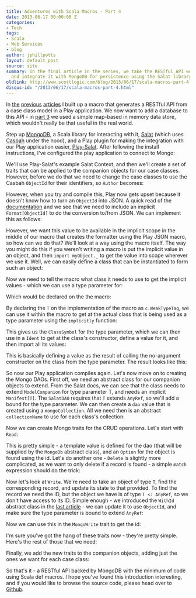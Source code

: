 ```yaml
---
title: Adventures with Scala Macros - Part 4
date: 2013-06-17 00:00:00 Z
categories:
- Tech
tags:
- Scala
- Web Services
- blog
author: jphillpotts
layout: default_post
source: site
summary: In the final article in the series, we take the RESTful API we've created
  and integrate it with MongoDB for persistence using the Salat library.
oldlink: http://www.scottlogic.com/blog/2013/06/17/scala-macros-part-4.html
disqus-id: "/2013/06/17/scala-macros-part-4.html"
---
```


In <a href="{{site.baseurl}}{% post_url jphillpotts/2013-06-05-scala-macros-part-1 %}">the</a>
<a href="{{site.baseurl}}{% post_url jphillpotts/2013-06-06-scala-macros-part-2 %}">previous</a>
<a href="{{site.baseurl}}{% post_url jphillpotts/2013-06-07-scala-macros-part-3 %}">articles</a> I 
built up a macro that generates a RESTful API from a case class model in a Play 
application. We now want to add a database to this API - in 
<a href="{% post_url jphillpotts/2013-06-07-scala-macros-part-3 %}">part 3</a> we used a simple
map-based in memory data store, which wouldn't really be that useful in the real world.

Step up [MongoDB](http://www.mongodb.org/), a Scala library for interacting with it, 
[Salat](https://github.com/novus/salat) (which uses 
[Casbah](https://github.com/mongodb/casbah/) under the hood), and a Play plugin for 
making the integration with our Play application easier, 
[Play-Salat](https://github.com/leon/play-salat). After following the install 
instructions, I've configured the play application to connect to Mongo: 

<script src="https://gist.github.com/mrpotes/9bc896e985ae0744524a.js?file=application.conf"> </script>

We'll use Play-Salat's example Salat Context, and then we'll create a set of traits that
can be applied to the companion objects for our case classes. However, before we do that
we need to change the case classes to use the Casbah `ObjectId` for their identifiers, so
`Author` becomes:

<script src="https://gist.github.com/mrpotes/9bc896e985ae0744524a.js?file=Author.scala"> </script>

However, when you try and compile this, Play now gets upset because it doesn't know how
to turn an `ObjectId` into JSON. A quick read of the 
[documentation](http://www.playframework.com/documentation/2.1.1/ScalaJson) and we see
that we need to include an implicit `Format[ObjectId]` to do the conversion to/from JSON.
We can implement this as follows:

<script src="https://gist.github.com/mrpotes/9bc896e985ae0744524a.js?file=objectid-format.scala"> </script>

However, we want this value to be available in the implicit scope in the middle of our
macro that creates the formatter using the Play JSON macro, so how can we do that? We'll
look at a way using the macro itself. The way you might do this if you weren't writing
a macro is put the implicit value in an object, and then `import myObject._` to get the
value into scope wherever we use it. Well, we can easily define a class that can be 
instantiated to form such an object:

<script src="https://gist.github.com/mrpotes/9bc896e985ae0744524a.js?file=ObjectIdFormat.scala"> </script>

Now we need to tell the macro what class it needs to use to get the implicit values -
which we can use a type parameter for:

<script src="https://gist.github.com/mrpotes/9bc896e985ae0744524a.js?file=type-param-macro-use.scala"> </script>

Which would be declared on the the macro:

<script src="https://gist.github.com/mrpotes/9bc896e985ae0744524a.js?file=type-param-macro.scala"> </script>

By declaring the `T` on the implementation of the macro as `c.WeakTypeTag`, we can use
it within the macro to get at the actual class that is being used as a type parameter
using the `implicitly` function:

<script src="https://gist.github.com/mrpotes/9bc896e985ae0744524a.js?file=type-param-class.scala"> </script>

This gives us the `ClassSymbol` for the type parameter, which we can then use in a
`Ident` to get at the class's constructor, define a value for it, and then import all
its values:

<script src="https://gist.github.com/mrpotes/9bc896e985ae0744524a.js?file=import-implicits.scala"> </script>

This is basically defining a value as the result of calling the no-argument 
constructor on the class from the type parameter. The result looks like this:

<script src="https://gist.github.com/mrpotes/9bc896e985ae0744524a.js?file=show-import-implicits.scala"> </script>

So now our Play application compiles again. Let's now move on to creating the Mongo
DAOs. First off, we need an abstract class for our companion objects to extend. From
the Salat docs, we can see that the class needs to extend `ModelCompanion` for type
parameter T, and needs an implicit `Manifest[T]`. The `SalatDAO` requires that `T` 
extends `AnyRef`, so we'll add a bound for the type parameter. We can then create a 
`dao` value that is created using a `mongoCollection`. All we need then is an 
abstract `collectionName` to use for each class's collection:

<script src="https://gist.github.com/mrpotes/9bc896e985ae0744524a.js?file=MongoDb.scala"> </script>

Now we can create Mongo traits for the CRUD operations. Let's start with `Read`:

<script src="https://gist.github.com/mrpotes/9bc896e985ae0744524a.js?file=MongoRead.scala"> </script>

This is pretty simple - a template value is defined for the dao (that will be 
supplied by the `MongoDb` abstract class), and an `Option` for the object is found 
using the id. Let's do another one - `Delete` is slightly more complicated, as we
want to only delete if a record is found - a simple `match` expression should do
the trick:

<script src="https://gist.github.com/mrpotes/9bc896e985ae0744524a.js?file=MongoDelete.scala"> </script>

Now let's look at `Write`. We're need to take an object of type `T`, find the 
corresponding record, and update its state to that provided. To find the record we
need the ID, but the object we have is of type `T <: AnyRef`, so we don't have
access to its ID. Simple enough - we introduced the `WithId` abstract class in the
<a href="{{site.baseurl}}{% post_url jphillpotts/2013-06-07-scala-macros-part-3 %}">last article</a> -
we can update it to use `ObjectId`, and make sure the type parameter is bound to
extend `AnyRef`:

<script src="https://gist.github.com/mrpotes/9bc896e985ae0744524a.js?file=WithId.scala"> </script>
 
Now we can use this in the `MongoWrite` trait to get the id:

<script src="https://gist.github.com/mrpotes/9bc896e985ae0744524a.js?file=MongoWrite.scala"> </script>

I'm sure you've got the hang of these traits now - they're pretty simple. Here's
the rest of those that we need:

<script src="https://gist.github.com/mrpotes/9bc896e985ae0744524a.js?file=other-traits.scala"> </script>

Finally, we add the new traits to the companion objects, adding just the ones we want
for each case class:

<script src="https://gist.github.com/mrpotes/9bc896e985ae0744524a.js?file=Book.scala"> </script>

So that's it - a RESTful API backed by MongoDB with the minimum of code using Scala 
def macros. I hope you've found this introduction interesting, and if you would like
to browse the source code, please head over to 
[Github](https://github.com/mrpotes/playful-rest).
















































